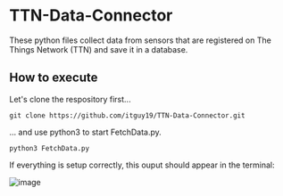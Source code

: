 # TTN-Data-Connector
These python files collect data from sensors that are registered on The Things Network (TTN) and save it in a database.

## How to execute
<p>Let's clone the respository first...</p>

```git clone https://github.com/itguy19/TTN-Data-Connector.git```
<p>... and use python3 to start FetchData.py.</p>

```python3 FetchData.py```

<p>If everything is setup correctly, this ouput should appear in the terminal:</p>

![image](https://user-images.githubusercontent.com/125930481/235115079-3e3efc33-ee2f-42d8-861f-7ea2b9c4b09a.png)
